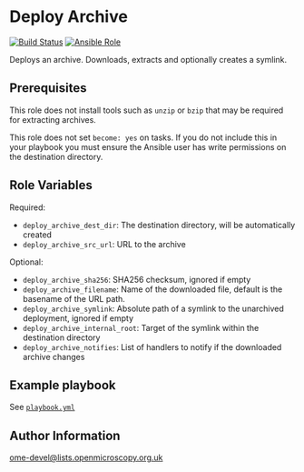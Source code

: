 Deploy Archive
==============

[![Build Status](https://travis-ci.org/openmicroscopy/ansible-role-deploy-archive.svg)](https://travis-ci.org/openmicroscopy/ansible-role-deploy-archive)
[![Ansible Role](https://img.shields.io/ansible/role/27480.svg)](https://galaxy.ansible.com/openmicroscopy/deploy_archive/)

Deploys an archive.
Downloads, extracts and optionally creates a symlink.


Prerequisites
-------------

This role does not install tools such as `unzip` or `bzip` that may be required for extracting archives.

This role does not set `become: yes` on tasks. If you do not include this in your playbook you must ensure the Ansible user has write permissions on the destination directory.


Role Variables
--------------

Required:
- `deploy_archive_dest_dir`: The destination directory, will be automatically created
- `deploy_archive_src_url`: URL to the archive

Optional:
- `deploy_archive_sha256`: SHA256 checksum, ignored if empty
- `deploy_archive_filename`: Name of the downloaded file, default is the basename of the URL path.
- `deploy_archive_symlink`: Absolute path of a symlink to the unarchived deployment, ignored if empty
- `deploy_archive_internal_root`: Target of the symlink within the destination directory
- `deploy_archive_notifies`: List of handlers to notify if the downloaded archive changes


Example playbook
----------------

See [`playbook.yml`](molecule/default/playbook.yml)


Author Information
------------------

ome-devel@lists.openmicroscopy.org.uk
